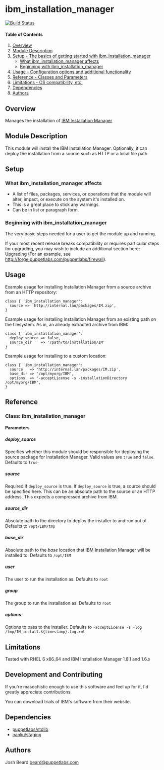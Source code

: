 # ibm_installation_manager

[![Build Status](https://img.shields.io/travis/joshbeard/puppet-ibm_installation_manager.svg?style=flat-square)](https://travis-ci.org/joshbeard/puppet-ibm_installation_manager)

#### Table of Contents

1. [Overview](#overview)
2. [Module Description](#module-description)
3. [Setup - The basics of getting started with ibm_installation_manager](#setup)
    * [What ibm_installation_manager affects](#what-ibm_installation_manager-affects)
    * [Beginning with ibm_installation_manager](#beginning-with-ibm_installation_manager)
4. [Usage - Configuration options and additional functionality](#usage)
5. [Reference - Classes and Parameters](#reference)
6. [Limitations - OS compatibility, etc.](#limitations)
7. [Dependencies](#dependencies)
8. [Authors](#authors)

## Overview

Manages the installation of
[IBM Installation Manager](http://www-947.ibm.com/support/entry/portal/product/rational/ibm_installation_manager?productContext=-57272472)

## Module Description

This module will install the IBM Installation Manager.  Optionally, it can
deploy the installation from a source such as HTTP or a local file path.

## Setup

### What ibm_installation_manager affects

* A list of files, packages, services, or operations that the module will alter,
  impact, or execute on the system it's installed on.
* This is a great place to stick any warnings.
* Can be in list or paragraph form.

### Beginning with ibm_installation_manager

The very basic steps needed for a user to get the module up and running.

If your most recent release breaks compatibility or requires particular steps
for upgrading, you may wish to include an additional section here: Upgrading
(For an example, see http://forge.puppetlabs.com/puppetlabs/firewall).

## Usage

Example usage for installing Installation Manager from a source archive from
an HTTP repository:

```puppet
class { 'ibm_installation_manager':
  source => 'http://internal.lan/packages/IM.zip',
}
```

Example usage for installing Installation Manager from an existing path on
the filesystem.  As in, an already extracted archive from IBM:

```puppet
class { 'ibm_installation_manager':
  deploy_source => false,
  source_dir    => '/path/to/installation/IM'
}
```

Example usage for installing to a custom location:

```puppet
class { 'ibm_installation_manager':
  source   => 'http://internal.lan/packages/IM.zip',
  base_dir => '/opt/myorg/IBM',
  options  => '-acceptLicense -s -installationDirectory /opt/myorg/IBM',
}
```

## Reference

### Class: ibm_installation_manager

#### Parameters

##### deploy_source

Specifies whether this module should be responsible for deploying the source
package for Installation Manager.  Valid values are `true` and `false`.
Defaults to `true`

##### source

Required if `deploy_source` is true.  If `deploy_source` is true, a source
should be specified here.  This can be an absolute path to the source or an
HTTP address.  This expects a compressed archive from IBM.

##### source_dir

Absolute path to the directory to deploy the installer to and run out of.
Defaults to `/opt/IBM/tmp`

##### base_dir

Absolute path to the _base_ location that IBM Installation Manager will be
installed to.  Defaults to `/opt/IBM`

##### user

The user to run the installation as.  Defaults to `root`

##### group

The group to run the installation as.  Defaults to `root`

##### options

Options to pass to the installer.  Defaults to `-acceptLicense -s -log
/tmp/IM_install.${timestamp}.log.xml`

## Limitations

Tested with RHEL 6 x86_64 and IBM Installation Manager 1.8.1 and 1.6.x

## Development and Contributing

If you're masochistic enough to use this software and feel up for it, I'd
greatly appreciate contributions.

You can download trials of IBM's software from their website.

## Dependencies

* [puppetlabs/stdlib](https://forge.puppetlabs.com/puppetlabs/stdlib)
* [nanliu/staging](https://forge.puppetlabs.com/nanliu/staging)

## Authors

Josh Beard <beard@puppetlabs.com>
